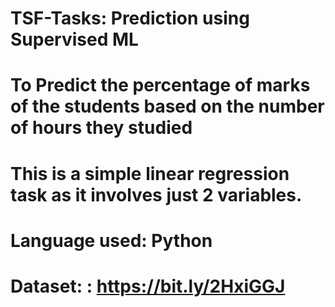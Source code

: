 # TSF-Tasks: Prediction using Supervised ML
# To Predict the percentage of marks of the students based on the number of hours they studied
# This is a simple linear regression task as it involves just 2 variables.
# Language used: Python
# Dataset: : https://bit.ly/2HxiGGJ
